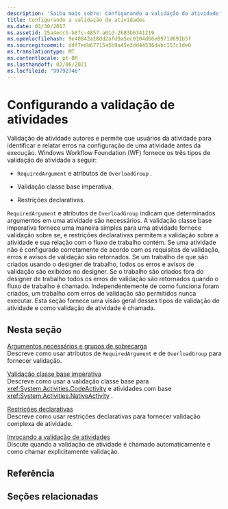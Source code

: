 ```yaml
---
description: 'Saiba mais sobre: Configurando a validação da atividade'
title: Configurando a validação de atividades
ms.date: 03/30/2017
ms.assetid: 25a4eccb-b8fc-4857-a01d-2683b6341219
ms.openlocfilehash: 9e40842a18dd2afd9a5ec0104d66e8971d691b5f
ms.sourcegitcommit: ddf7edb67715a5b9a45e3dd44536dabc153c1de0
ms.translationtype: MT
ms.contentlocale: pt-BR
ms.lasthandoff: 02/06/2021
ms.locfileid: "99792746"
---
```

# <a name="configuring-activity-validation"></a>Configurando a validação de atividades

Validação de atividade autores e permite que usuários da atividade para identificar e relatar erros na configuração de uma atividade antes da execução. Windows Workflow Foundation (WF) fornece os três tipos de validação de atividade a seguir:  
  
- `RequiredArgument` e atributos de `OverloadGroup` .  
  
- Validação classe base imperativa.  
  
- Restrições declarativas.  
  
 `RequiredArgument` e atributos de `OverloadGroup` indicam que determinados argumentos em uma atividade são necessários. A validação classe base imperativa fornece uma maneira simples para uma atividade fornece validação sobre se, e restrições declarativas permitem a validação sobre a atividade e sua relação com o fluxo de trabalho contém. Se uma atividade não é configurado corretamente de acordo com os requisitos de validação, erros e avisos de validação são retornados. Se um trabalho de que são criados usando o designer de trabalho, todos os erros e avisos de validação são exibidos no designer. Se o trabalho são criados fora do designer de trabalho todos os erros de validação são retornados quando o fluxo de trabalho é chamado. Independentemente de como funciona foram criados, um trabalho com erros de validação são permitidos nunca executar. Esta seção fornece uma visão geral desses tipos de validação de atividade e como validação de atividade é chamada.  
  
## <a name="in-this-section"></a>Nesta seção  

 [Argumentos necessários e grupos de sobrecarga](required-arguments-and-overload-groups.md)  
 Descreve como usar atributos de `RequiredArgument` e de `OverloadGroup` para fornecer validação.  
  
 [Validação classe base imperativa](imperative-code-based-validation.md)  
 Descreve como usar a validação classe base para <xref:System.Activities.CodeActivity> e atividades com base <xref:System.Activities.NativeActivity> .  
  
 [Restrições declarativas](declarative-constraints.md)  
 Descreve como usar restrições declarativas para fornecer validação complexa de atividade.  
  
 [Invocando a validação de atividades](invoking-activity-validation.md)  
 Discute quando a validação de atividade é chamado automaticamente e como chamar explicitamente validação.  
  
## <a name="reference"></a>Referência  
  
## <a name="related-sections"></a>Seções relacionadas
